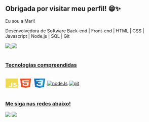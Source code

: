 ## Obrigada por visitar meu perfil! 😁✨
<p>Eu sou a Mari!</p>
<p>Desenvolvedora de Software Back-end | Front-end | HTML | CSS | Javascript | Node.js | SQL | Git</p>

<div>
  <a href="https://github.com/marislaradev">
  <img height="180em" src="https://github-readme-stats.vercel.app/api?username=marislaradev&show_icons=true&theme=tokyonight&include_all_commits=true&count_private=true"/>
  <img height="180em" src="https://github-readme-stats.vercel.app/api/top-langs/?username=marislaradev&layout=compact&langs_count=6&theme=tokyonight"/>
</div>
    
  <br>
 
### Tecnologias compreendidas
<div style="display: inline_block"><br>
  <img align="center" alt="Js" height="30" width="40" src="https://raw.githubusercontent.com/devicons/devicon/master/icons/javascript/javascript-plain.svg">
  <img align="center" alt="HTML" height="30" width="40" src="https://raw.githubusercontent.com/devicons/devicon/master/icons/html5/html5-original.svg">
  <img align="center" alt="CSS" height="30" width="40" src="https://raw.githubusercontent.com/devicons/devicon/master/icons/css3/css3-original.svg">
  <img align="center" alt="nodeJs" height="30" width="40" src="https://cdn.jsdelivr.net/gh/devicons/devicon/icons/nodejs/nodejs-original.svg">
  <img align="center" alt="git" height="30" width="40" src="https://cdn.jsdelivr.net/gh/devicons/devicon/icons/git/git-original.svg">     
</div>
 
 <br>
 
  ### Me siga nas redes abaixo!
 
<div> 
  <a href="https://www.instagram.com/maris.lara/" target="_blank"><img src="https://img.shields.io/badge/-Instagram-%23E4405F?style=for-the-badge&logo=instagram&logoColor=white"></a>
  <a href="https://www.linkedin.com/in/mariana-da-silva-lara-380871285/" target="_blank"><img src="https://img.shields.io/badge/-LinkedIn-%230077B5?style=for-the-badge&logo=linkedin&logoColor=white"></a> 

</div>
